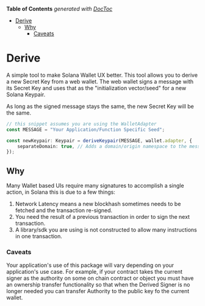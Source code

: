 <!-- START doctoc generated TOC please keep comment here to allow auto update -->
<!-- DON'T EDIT THIS SECTION, INSTEAD RE-RUN doctoc TO UPDATE -->
**Table of Contents**  *generated with [DocToc](https://github.com/thlorenz/doctoc)*

- [Derive](#derive)
  - [Why](#why)
    - [Caveats](#caveats)

<!-- END doctoc generated TOC please keep comment here to allow auto update -->

# Derive
A simple tool to make Solana Wallet UX better. This tool allows you to derive a new Secret Key from a web wallet.
The web wallet signs a message with its Secret Key and uses that as the "initialization vector/seed" for a new Solana Keypair.

As long as the signed message stays the same, the new Secret Key will be the same.

```ts
// this snippet assumes you are using the WalletAdapter
const MESSAGE = "Your Application/Function Specific Seed";

const newKeypair: Keypair = deriveKeypair(MESSAGE, wallet.adapter, {
    separateDomain: true, // Adds a domain/origin namespace to the message.
});
```

## Why
Many Wallet based UIs require many signatures to accomplish a single action, in Solana this is due to a few things:

1. Network Latency means a new blockhash sometimes needs to be fetched and the transaction re-signed.
2. You need the result of a previous transaction in order to sign the next transaction.
3. A library/sdk you are using is not constructed to allow many instructions in one transaction.

### Caveats
Your application's use of this package will vary depending on your application's use case. 
For example, if your contract takes the current signer as the authority on some on chain contract or object you must have an ownership transfer functionality so that when the Derived Signer is no longer needed you can transfer Authority to the public key fo the current wallet.
